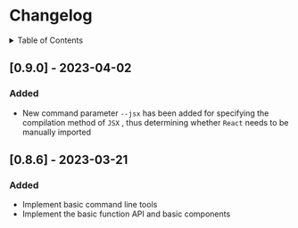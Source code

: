 
# Changelog

<details >
  <summary>Table of Contents</summary>

  &emsp;&emsp;[[0.9.0] - 2023-04-02](#[090]---2023-04-02)<br/>
  &emsp;&emsp;&emsp;&emsp;[Added](#added)<br/>
  &emsp;&emsp;[[0.8.6] - 2023-03-21](#[086]---2023-03-21)<br/>
  &emsp;&emsp;&emsp;&emsp;[Added](#added)<br/>

</details>

## [0.9.0] - 2023-04-02

### Added

* New command parameter  `--jsx`  has been added for specifying the compilation method of  `JSX` , thus determining whether  `React`  needs to be manually imported


## [0.8.6] - 2023-03-21

### Added

* Implement basic command line tools
* Implement the basic function API and basic components

